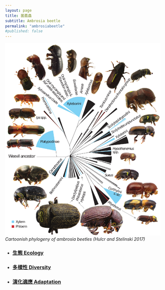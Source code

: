 ```yaml
---
layout: page
title: 菌蠹蟲
subtitle: Ambrosia beetle
permalink: "ambrosiabeetle"
#published: false
---
```

![](assets/img/amb_beetle_phy_hulcr.png)
*Cartoonish phylogeny of ambrosia beetles (Hulcr and Stelinski 2017)*

- <h3><a href="ambrosiabeetle_ecology">生態 Ecology</a></h3>
- <h3><a href="ambrosiabeetle_diversity">多樣性 Diversity</a></h3>
- <h3><a href="ambrosiabeetle_adaptation">演化適應 Adaptation</a></h3>
